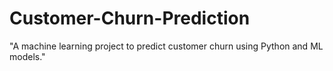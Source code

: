 # Customer-Churn-Prediction
"A machine learning project to predict customer churn using Python and ML models."
